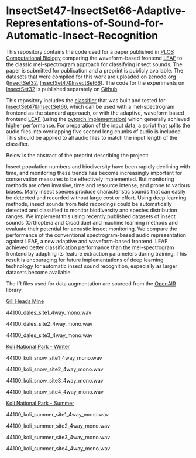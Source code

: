 # InsectSet47-InsectSet66-Adaptive-Representations-of-Sound-for-Automatic-Insect-Recognition

This repository contains the code used for a paper published in [PLOS Computational Biology](https://doi.org/10.1371/journal.pcbi.1011541) comparing the waveform-based frontend [LEAF](https://github.com/google-research/leaf-audio) to the classic mel-spectrogram approach for classifying insect sounds. The paper is submitted for publication and a preprint is publicly available. The datasets that were compiled for this work are uploaded on zenodo.org ([InsectSet32](https://zenodo.org/record/7072196), [InsectSet47&InsectSet66](https://zenodo.org/records/8252141)). The code for the experiments on [InsectSet32](https://zenodo.org/record/7072196) is published separately on [Github](https://github.com/mariusfaiss/InsectSet32-Adaptive-Representations-of-Sound-for-Automatic-Insect-Recognition).

This repository includes the [classifier](https://github.com/mariusfaiss/InsectSet47-InsectSet66-Adaptive-Representations-of-Sound-for-Automatic-Insect-Recognition/blob/main/LEAF_Mel_Model.py) that was built and tested for [InsectSet47&InsectSet66](https://zenodo.org/records/8252141), which can be used with a mel-spectrogram frontend as the standard approach, or with the adaptive, waveform based frontend [LEAF](https://github.com/google-research/leaf-audio) (using the [pytorch implementation](https://github.com/SarthakYadav/leaf-pytorch)) which generally achieved higher performance. For preparation of the input data, a [script that splits](https://github.com/mariusfaiss/InsectSet47-InsectSet66-Adaptive-Representations-of-Sound-for-Automatic-Insect-Recognition/blob/main/SplitAudioChunks.py) the audio files into overlapping five second long chunks of audio is included. This should be applied to all audio files to match the input length of the classifier.

Below is the abstract of the preprint describing the project:

Insect population numbers and biodiversity have been rapidly declining with time, and monitoring these trends has become increasingly important for conservation measures to be effectively implemented. But monitoring methods are often invasive, time and resource intense, and prone to various biases. Many insect species produce characteristic sounds that can easily be detected and recorded without large cost or effort. Using deep learning methods, insect sounds from field recordings could be automatically detected and classified to monitor biodiversity and species distribution ranges. We implement this using recently published datasets of insect sounds (Orthoptera and Cicadidae) and machine learning methods and evaluate their potential for acoustic insect monitoring. We compare the performance of the conventional spectrogram-based audio representation against LEAF, a new adaptive and waveform-based frontend. LEAF achieved better classification performance than the mel-spectrogram frontend by adapting its feature extraction parameters during training. This result is encouraging for future implementations of deep learning technology for automatic insect sound recognition, especially as larger datasets become available.

The IR files used for data augmentation are sourced from the [OpenAIR](https://www.openairlib.net) library.

[Gill Heads Mine](https://www.openair.hosted.york.ac.uk/?page_id=494)

44100_dales_site1_4way_mono.wav

44100_dales_site2_4way_mono.wav

44100_dales_site3_4way_mono.wav

[Koli National Park - Winter](https://www.openair.hosted.york.ac.uk/?page_id=584)

44100_koli_snow_site1_4way_mono.wav

44100_koli_snow_site2_4way_mono.wav

44100_koli_snow_site3_4way_mono.wav

44100_koli_snow_site4_4way_mono.wav

[Koli National Park - Summer](https://www.openair.hosted.york.ac.uk/?page_id=577)

44100_koli_summer_site1_4way_mono.wav

44100_koli_summer_site2_4way_mono.wav

44100_koli_summer_site3_4way_mono.wav

44100_koli_summer_site4_4way_mono.wav
